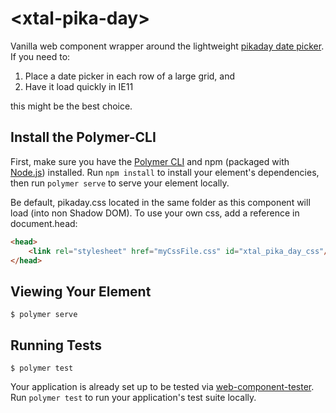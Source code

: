 # \<xtal-pika-day\>

Vanilla web component wrapper around the lightweight [pikaday date picker](https://github.com/dbushell/Pikaday). If you need to:

1.  Place a date picker in each row of a large grid, and
2.  Have it load quickly in IE11

this might be the best choice. 

## Install the Polymer-CLI

First, make sure you have the [Polymer CLI](https://www.npmjs.com/package/polymer-cli) and npm (packaged with [Node.js](https://nodejs.org)) installed. Run `npm install` to install your element's dependencies, then run `polymer serve` to serve your element locally.

Be default, pikaday.css located in the same folder as this component will load (into non Shadow DOM).  To use your own css, add a reference in document.head:

```html
<head>
    <link rel="stylesheet" href="myCssFile.css" id="xtal_pika_day_css"/>
</head>
```

## Viewing Your Element

```
$ polymer serve
```

## Running Tests

```
$ polymer test
```

Your application is already set up to be tested via [web-component-tester](https://github.com/Polymer/web-component-tester). Run `polymer test` to run your application's test suite locally.
